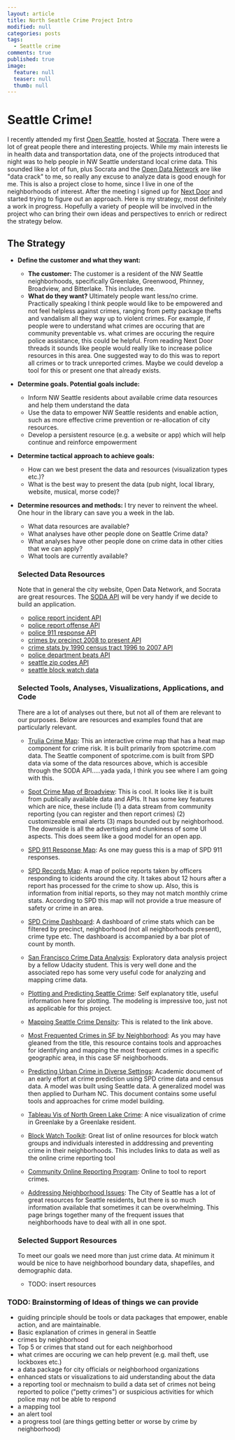 ```yaml
---
layout: article
title: North Seattle Crime Project Intro
modified: null
categories: posts
tags: 
  - Seattle crime
comments: true
published: true
image: 
  feature: null
  teaser: null
  thumb: null
---
```










# Seattle Crime!

I recently attended my first [Open Seattle](http://openseattle.org/), hosted at [Socrata](https://www.socrata.com). There were a lot of great people there and interesting projects. While my main interests lie in health data and transportation data, one of the projects introduced that night was to help people in NW Seattle understand local crime data. This sounded like a lot of fun, plus Socrata and the [Open Data Network](http://www.opendatanetwork.com/) are like "data crack" to me, so really any excuse to analyze data is good enough for me. This is also a project close to home, since I live in one of the neighborhoods of interest.  After the meeting I signed up for [Next Door](https://nextdoor.com/city/seattle--wa/) and started trying to figure out an approach. Here is my strategy, most definitely a work in progress.  Hopefully a variety of people will be involved in the project who can bring their own ideas and perspectives to enrich or redirect the strategy below.

## The Strategy

- **Define the customer and what they want:**
    + **The customer:**  The customer is a resident of the NW Seattle neighborhoods, specifically Greenlake, Greenwood, Phinney, Broadview, and Bitterlake. This includes me.
    + **What do they want?** Ultimately people want less/no crime. Practically speaking I think people would like to be empowered and not feel helpless against crimes, ranging from petty package thefts and vandalism all they way up to violent crimes. For example, if people were to understand what crimes are occuring that are community preventable vs. what crimes are occuring the require police assistance, this could be helpful. From reading Next Door threads it sounds like people would really like to increase police resources in this area. One suggested way to do this was to report all crimes or to track unreported crimes. Maybe we could develop a tool for this or present one that already exists.


- **Determine goals. Potential goals include:**  
    + Inform NW Seattle residents about available crime data resources and help them understand the data
    + Use the data to empower NW Seattle residents and enable action, such as more effective crime prevention or re-allocation of city resources.
    + Develop a persistent resource (e.g. a website or app) which will help continue and reinforce empowerment


- **Determine tactical approach to achieve goals:**
  + How can we best present the data and resources (visualization types etc.)?
  + What is the best way to present the data (pub night, local library, website, musical, morse code)?


- **Determine resources and methods:** I try never to reinvent the wheel. One hour in the library can save you a week in the lab.
  + What data resources are available?
  + What analyses have other people done on Seattle Crime data?
  + What analyses have other people done on crime data in other cities that we can apply?
  + What tools are currently available?

  ### Selected Data Resources
  Note that in general the city website, Open Data Network, and Socrata are great resources. The [SODA API](https://dev.socrata.com/consumers/getting-started.html) will be very handy if we decide to build an application.

  - [police report incident API](https://dev.socrata.com/foundry/data.seattle.gov/y7pv-r3kh)
  - [police report offense API](https://dev.socrata.com/foundry/data.seattle.gov/6thv-9ipt)
  - [police 911 response API](https://dev.socrata.com/foundry/data.seattle.gov/pu5n-trf4)
  - [crimes by precinct 2008 to present API](https://dev.socrata.com/foundry/data.seattle.gov/hapq-73pk)
  - [crime stats by 1990 census tract 1996 to 2007 API](https://dev.socrata.com/foundry/data.seattle.gov/5r5q-9au5)
  - [police department beats API](https://dev.socrata.com/foundry/data.seattle.gov/xjqu-9v63)
  - [seattle zip codes API](https://dev.socrata.com/foundry/data.seattle.gov/5iir-m2en)
  - [seattle block watch data](https://data.seattle.gov/Public-Safety/Block-Watch/n3gw-htbc)
  

  ### Selected Tools, Analyses, Visualizations, Applications, and Code
  There are a lot of analyses out there, but not all of them are relevant to our purposes.  Below are resources and examples found that are particularly relevant.
  
  - [Trulia Crime Map](http://www.trulia.com/real_estate/Seattle-Washington/crime/): This an interactive crime map that has a heat map component for crime risk. It is built primarily from spotcrime.com data. The Seattle component of spotcrime.com is built from SPD data via some of the data resources above, which is accesible through the SODA API.....yada yada, I think you see where I am going with this. 
  
  - [Spot Crime Map of Broadview](http://spotcrime.com/wa/seattle/broadview): This is cool. It looks like it is built from publically available data and APIs. It has some key features which are nice, these include (1) a data stream from community reporting (you can register and then report crimes) (2) customizeable email alerts (3) maps bounded out by neighborhood. The downside is all the advertising and clunkiness of some UI aspects. This does seem like a good model for an open app.
  
  - [SPD 911 Response Map](http://web6.seattle.gov/mnm/incidentresponse.aspx): As one may guess this is a map of SPD 911 responses.
  
  - [SPD Records Map](http://web6.seattle.gov/mnm/policereports.aspx): A map of police reports taken by officers responding to icidents around the city.  It takes about 12 hours after a report has processed for the  crime to show up.  Also, this is information from initial reports, so they may not match monthly crime stats. According to SPD this map will not provide a true measure of safety or crime in an area.
  
  - [SPD Crime Dashboard](http://www.seattle.gov/seattle-police-department/crime-data/crime-dashboard): A dashboard of crime stats which can be filtered by precinct, neighborhood (not all neighborhoods present), crime type etc. The dashboard is accompanied by a bar plot of count by month.
  
  - [San Francisco Crime Data Analysis](https://s3.amazonaws.com/andrei-iusan-ud-dand/P4_-_San_Francisco_Crimes_-_Andrei_Iusan.html): Exploratory data analysis project by a fellow Udacity student. This is very well done and the associated repo has some very useful code for analyzing and mapping crime data.
   
  - [Plotting and Predicting Seattle Crime](http://www.racketracer.com/2015/03/02/predicting-and-plotting-crime-in-seattle/): Self explanatory title, useful information here for plotting. The modeling is impressive too, just not as applicable for this project.
  
  - [Mapping Seattle Crime Density](http://www.racketracer.com/2015/03/14/mapping-crime-density-and-my-pre-crime-algorithm/): This is related to the link above.
  
  - [Most Frequented Crimes in SF by Neighborhood](http://www.racketracer.com/2015/10/19/most-frequented-crimes-in-san-francisco-normalized-by-neighborhood/): As you may have gleaned from the title, this resource contains tools and approaches for identifying and mapping the most frequent crimes in a specific geographic area, in this case SF neighborhoods. 
  
  - [Predicting Urban Crime in Diverse Settings](https://econ.duke.edu/uploads/assets/dje/2008/Fritz.pdf): Academic document of an early effort at crime prediction using SPD crime data and census data. A model was built using Seattle data. A generalized model was then applied to Durham NC. This document contains some useful tools and approaches for crime model building.  
  
  - [Tableau Vis of North Green Lake Crime](https://public.tableau.com/profile/dave.smith5366#!/vizhome/NorthGreenlakeCrime/Dashboard1): A nice visualization of crime in Greenlake by a Greenlake resident.
  
  - [Block Watch Toolkit](http://www.seattle.gov/police/blockwatch/toolkit.htm): Great list of online resources for block watch groups and individuals interested in adddressing and preventing crime in their neighborhoods. This includes links to data as well as the online crime reporting tool
  
  - [Community Online Reporting Program](http://www.seattle.gov/Police/report/default.htm): Online to tool to report crimes.
  
  - [Addressing Neighborhood Issues](http://www.seattle.gov/police/blockwatch/neighborhood.htm):  The City of Seattle has a lot of great resources for Seattle residents, but there is so much information available that sometimes it can be overwhelming. This page brings together many of the frequent issues that neighborhoods have to deal with all in one spot.  
  
  
  ### Selected Support Resources
  To meet our goals we need more than just crime data. At minimum it would be nice to have neighborhood boundary data, shapefiles, and demographic data.
  - TODO: insert resources

### TODO: Brainstorming of Ideas of things we can provide
- guiding principle should be tools or data packages that empower, enable action, and are maintainable.
- Basic explanation of crimes in general in Seattle
- crimes by neighborhood
- Top 5 or crimes that stand out for each neighborhood
- what crimes are occuring we can help prevent (e.g. mail theft, use lockboxes etc.)
- a data package for city officials or neighborhood organizations
- enhanced stats or visualizations to aid understanding about the data
- a reporting tool or mechnaism to build a data set of crimes not being reported to police ("petty crimes") or suspicious activities for which police may not be able to respond
- a mapping tool
- an alert tool
- a progress tool (are things getting better or worse by crime by neighborhood)

